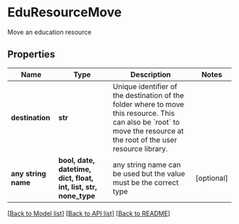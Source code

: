 # EduResourceMove

Move an education resource

## Properties
Name | Type | Description | Notes
------------ | ------------- | ------------- | -------------
**destination** | **str** | Unique identifier of the destination of the folder where to move this resource. This can also be &#x60;root&#x60; to move the resource at the root of the user resource library.  | 
**any string name** | **bool, date, datetime, dict, float, int, list, str, none_type** | any string name can be used but the value must be the correct type | [optional]

[[Back to Model list]](../README.md#documentation-for-models) [[Back to API list]](../README.md#documentation-for-api-endpoints) [[Back to README]](../README.md)


